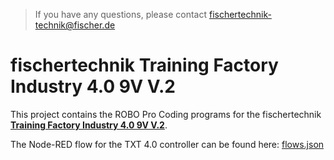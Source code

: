 > If you have any questions, please contact fischertechnik-technik@fischer.de

# fischertechnik Training Factory Industry 4.0 9V V.2
This project contains the ROBO Pro Coding programs for the fischertechnik [**Training Factory Industry 4.0 9V V.2**](https://www.fischertechnik.de/en/service/elearning/teaching/lernfabrik-4).

The Node-RED flow for the TXT 4.0 controller can be found here:
[flows.json](https://git.fischertechnik-cloud.com/node-red/training-factory-industry-4.0-9v-v.2/-/blob/main/flows.json?ref_type=heads)
